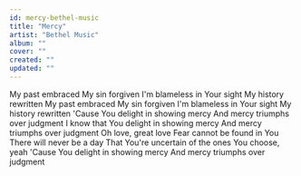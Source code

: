 ```yaml
---
id: mercy-bethel-music
title: "Mercy"
artist: "Bethel Music"
album: ""
cover: ""
created: ""
updated: ""
---
```


My past embraced
My sin forgiven
I'm blameless in Your sight
My history rewritten
My past embraced
My sin forgiven
I'm blameless in Your sight
My history rewritten
'Cause You delight in showing mercy
And mercy triumphs over judgment
I know that You delight in showing mercy
And mercy triumphs over judgment
Oh love, great love
Fear cannot be found in You
There will never be a day
That You're uncertain of the ones You choose, yeah
'Cause You delight in showing mercy
And mercy triumphs over judgment